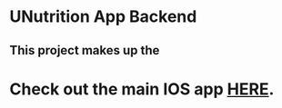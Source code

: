# UNutrition App Backend

## This project makes up the 
# Check out the main IOS app [HERE](https://github.com/natepl/hackUMassApp).
